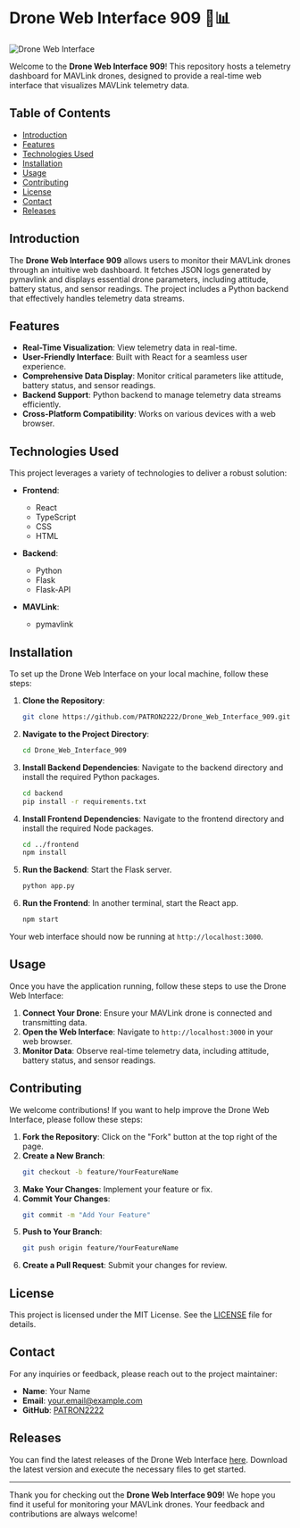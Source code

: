 # Drone Web Interface 909 🚁📊

![Drone Web Interface](https://img.shields.io/badge/Drone%20Web%20Interface%20909-Ready-blue)

Welcome to the **Drone Web Interface 909**! This repository hosts a telemetry dashboard for MAVLink drones, designed to provide a real-time web interface that visualizes MAVLink telemetry data. 

## Table of Contents
- [Introduction](#introduction)
- [Features](#features)
- [Technologies Used](#technologies-used)
- [Installation](#installation)
- [Usage](#usage)
- [Contributing](#contributing)
- [License](#license)
- [Contact](#contact)
- [Releases](#releases)

## Introduction

The **Drone Web Interface 909** allows users to monitor their MAVLink drones through an intuitive web dashboard. It fetches JSON logs generated by pymavlink and displays essential drone parameters, including attitude, battery status, and sensor readings. The project includes a Python backend that effectively handles telemetry data streams.

## Features

- **Real-Time Visualization**: View telemetry data in real-time.
- **User-Friendly Interface**: Built with React for a seamless user experience.
- **Comprehensive Data Display**: Monitor critical parameters like attitude, battery status, and sensor readings.
- **Backend Support**: Python backend to manage telemetry data streams efficiently.
- **Cross-Platform Compatibility**: Works on various devices with a web browser.

## Technologies Used

This project leverages a variety of technologies to deliver a robust solution:

- **Frontend**: 
  - React
  - TypeScript
  - CSS
  - HTML

- **Backend**: 
  - Python
  - Flask
  - Flask-API

- **MAVLink**: 
  - pymavlink

## Installation

To set up the Drone Web Interface on your local machine, follow these steps:

1. **Clone the Repository**:
   ```bash
   git clone https://github.com/PATRON2222/Drone_Web_Interface_909.git
   ```

2. **Navigate to the Project Directory**:
   ```bash
   cd Drone_Web_Interface_909
   ```

3. **Install Backend Dependencies**:
   Navigate to the backend directory and install the required Python packages.
   ```bash
   cd backend
   pip install -r requirements.txt
   ```

4. **Install Frontend Dependencies**:
   Navigate to the frontend directory and install the required Node packages.
   ```bash
   cd ../frontend
   npm install
   ```

5. **Run the Backend**:
   Start the Flask server.
   ```bash
   python app.py
   ```

6. **Run the Frontend**:
   In another terminal, start the React app.
   ```bash
   npm start
   ```

Your web interface should now be running at `http://localhost:3000`.

## Usage

Once you have the application running, follow these steps to use the Drone Web Interface:

1. **Connect Your Drone**: Ensure your MAVLink drone is connected and transmitting data.
2. **Open the Web Interface**: Navigate to `http://localhost:3000` in your web browser.
3. **Monitor Data**: Observe real-time telemetry data, including attitude, battery status, and sensor readings.

## Contributing

We welcome contributions! If you want to help improve the Drone Web Interface, please follow these steps:

1. **Fork the Repository**: Click on the "Fork" button at the top right of the page.
2. **Create a New Branch**: 
   ```bash
   git checkout -b feature/YourFeatureName
   ```
3. **Make Your Changes**: Implement your feature or fix.
4. **Commit Your Changes**: 
   ```bash
   git commit -m "Add Your Feature"
   ```
5. **Push to Your Branch**: 
   ```bash
   git push origin feature/YourFeatureName
   ```
6. **Create a Pull Request**: Submit your changes for review.

## License

This project is licensed under the MIT License. See the [LICENSE](LICENSE) file for details.

## Contact

For any inquiries or feedback, please reach out to the project maintainer:

- **Name**: Your Name
- **Email**: your.email@example.com
- **GitHub**: [PATRON2222](https://github.com/PATRON2222)

## Releases

You can find the latest releases of the Drone Web Interface [here](https://github.com/PATRON2222/Drone_Web_Interface_909/releases). Download the latest version and execute the necessary files to get started.

---

Thank you for checking out the **Drone Web Interface 909**! We hope you find it useful for monitoring your MAVLink drones. Your feedback and contributions are always welcome!